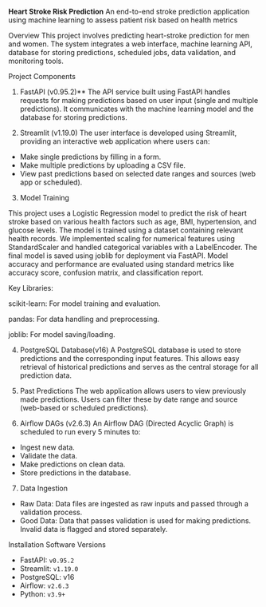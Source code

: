**Heart Stroke Risk Prediction**
An end-to-end stroke prediction application using machine learning to assess patient risk based on health metrics

Overview
This project involves predicting heart-stroke prediction for men and women. The system integrates a web interface, machine learning API, database for storing predictions, scheduled jobs, data validation, and monitoring tools.

Project Components
1. FastAPI (v0.95.2)**
The API service built using FastAPI handles requests for making predictions based on user input (single and multiple predictions). It communicates with the machine learning model and the database for storing predictions.

2. Streamlit (v1.19.0)
The user interface is developed using Streamlit, providing an interactive web application where users can:
- Make single predictions by filling in a form.
- Make multiple predictions by uploading a CSV file.
- View past predictions based on selected date ranges and sources (web app or scheduled).

3. Model Training

This project uses a Logistic Regression model to predict the risk of heart stroke based on various health factors such as age, BMI, hypertension, and glucose levels. The model is trained using a dataset containing relevant health records. We implemented scaling for numerical features using StandardScaler and handled categorical variables with a LabelEncoder. The final model is saved using joblib for deployment via FastAPI. Model accuracy and performance are evaluated using standard metrics like accuracy score, confusion matrix, and classification report.

Key Libraries:

scikit-learn: For model training and evaluation.

pandas: For data handling and preprocessing.

joblib: For model saving/loading.

4. PostgreSQL Database(v16)
A PostgreSQL database is used to store predictions and the corresponding input features. This allows easy retrieval of historical predictions and serves as the central storage for all prediction data.

5. Past Predictions
The web application allows users to view previously made predictions. Users can filter these by date range and source (web-based or scheduled predictions).

6. Airflow DAGs (v2.6.3)
An Airflow DAG (Directed Acyclic Graph) is scheduled to run every 5 minutes to:
- Ingest new data.
- Validate the data.
- Make predictions on clean data.
- Store predictions in the database.

7. Data Ingestion
- Raw Data: Data files are ingested as raw inputs and passed through a validation process.
- Good Data: Data that passes validation is used for making predictions. Invalid data is flagged and stored separately.


Installation Software Versions

- FastAPI: `v0.95.2`
- Streamlit: `v1.19.0`
- PostgreSQL: v16
- Airflow: `v2.6.3`
- Python: `v3.9+`





